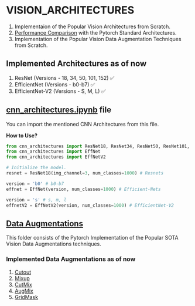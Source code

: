 # VISION_ARCHITECTURES

1. Implementaion of the Popular Vision Architectures from Scratch.
2. [Performance Comparison](https://github.com/Cranjis-McB/CNN_ARCHITECTURES/tree/main/kaggle_notebooks) with the Pytorch Standard Architectures.
3. Implementation of the Popular Vision Data Augmentation Techniques from Scratch.

## Implemented Architectures as of now

1. ResNet (Versions - 18, 34, 50, 101, 152) :white_check_mark:
2. EfficientNet (Versions - b0-b7) :white_check_mark:
3. EfficientNet-V2 (Versions - S, M, L) :white_check_mark:

## [cnn_architectures.ipynb](https://github.com/Cranjis-McB/CNN_ARCHITECTURES/blob/main/cnn_architectures.ipynb) file

You can import the mentioned CNN Architectures from this file.

**How to Use?**

```python
from cnn_architectures import ResNet18, ResNet34, ResNet50, ResNet101, ResNet152
from cnn_architectures import EffNet
from cnn_architectures import EffNetV2

# Initialize the model.
resnet = ResNet18(img_channel=3, num_classes=1000) # Resnets

version = 'b0' # b0-b7
effnet = EffNet(version, num_classes=1000) # Efficient-Nets

version = 's' # s, m, l
effnetV2 = EffNetV2(version, num_classes=1000) # EfficientNet-V2

```

## [Data Augmentations](https://github.com/Cranjis-McB/CNN_ARCHITECTURES/tree/main/Data%20Augmentation)

This folder consists of the Pytorch Implementation of the Popular SOTA Vision Data Augmentations techniques.

### Implemented Data Augmentations as of now

1. [Cutout](https://arxiv.org/abs/1708.04552)
2. [Mixup](https://arxiv.org/pdf/1710.09412.pdf)
3. [CutMix](https://arxiv.org/abs/1905.04899v2)
4. [AugMix](https://arxiv.org/abs/1912.02781)
5. [GridMask](https://arxiv.org/abs/2001.04086v2)

